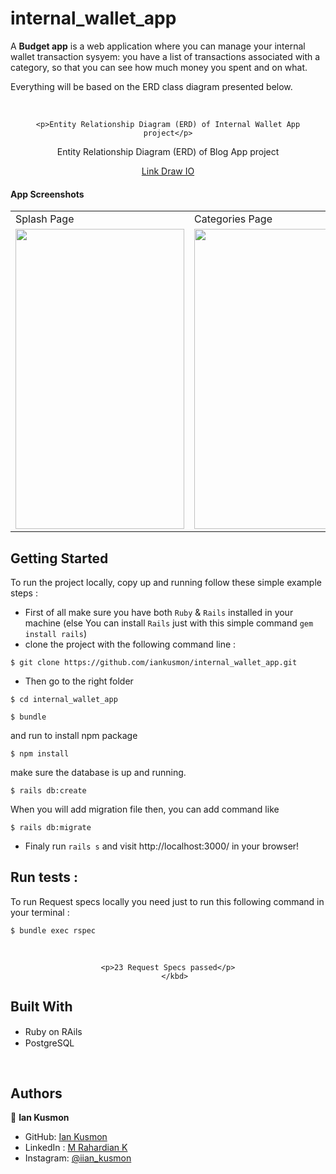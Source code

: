 # internal_wallet_app


A **Budget app** is a web application where you can manage your internal wallet transaction sysyem: you have a list of transactions associated with a category, so that you can see how much money you spent and on what.

Everything will be based on the ERD class diagram presented below. 

</br>
 <div align="center">
    
    <p>Entity Relationship Diagram (ERD) of Internal Wallet App project</p>
</div>

<div align="center">
    <p>Entity Relationship Diagram (ERD) of Blog App project</p>
    <a href="https://drive.google.com/file/d/12uvMYRWAN22VOZutHliIGC8qnQkzDxgM/view?usp=sharing">Link Draw IO</a>
</div>

#### App Screenshots

<table>
  <tr>
     <td>Splash Page</td>
     <td>Categories Page</td>
  </tr>
  <tr>
    <td><img src="https://drive.google.com/file/d/10nFuKRqnNjwsE3xt6_H45a2css2O2MMP/view?usp=drive_link" width=270 height=480></td>
    <td><img src="https://drive.google.com/file/d/1dSSMhVAHQnjMTvCcmlOKx0O4teQzazA5/view?usp=drive_link" width=270 height=480></td>
  </tr>
 </table>

## Getting Started
To run the project locally, copy up and running follow these simple example steps :

 - First of all make sure you have both `Ruby` & `Rails` installed in your machine
 (else You can install `Rails` just with this simple command  ```gem install rails```)
 - clone the project with the following command line : 
```
$ git clone https://github.com/iankusmon/internal_wallet_app.git
```
 - Then go to the right folder 
```
$ cd internal_wallet_app
```
```
$ bundle
```
and run to install npm package
```
$ npm install
```

make sure the database is up and running.
```
$ rails db:create
```
When you will add migration file then, you can add command like
```
$ rails db:migrate
```

 - Finaly run `rails s` and visit http://localhost:3000/  in your browser!

 ## Run tests :

 To run Request specs locally you need just to run this following command in your terminal :

 ```
 $ bundle exec rspec
 ```
 </br>
 <div align="center">
    <kbd>
    
    <p>23 Request Specs passed</p>
       </kbd>
</div>

## Built With

 - Ruby on RAils  <img src="https://cdn.emojidex.com/emoji/seal/Ruby.png" width=15px>
 - PostgreSQL <img src="https://user-images.githubusercontent.com/80895497/142954032-f7072df9-3586-48f9-a9e0-7fdd284eb833.png" width=15px>
 
</br>

## Authors

👤 **Ian Kusmon**

- GitHub: [Ian Kusmon](https://github.com/iankusmon)
- LinkedIn : [M Rahardian K](https://www.linkedin.com/in/muhammad-rahardian-k-659090164/)
- Instagram: [@iian_kusmon](https://www.instagram.com/iiann_kusmon/)

